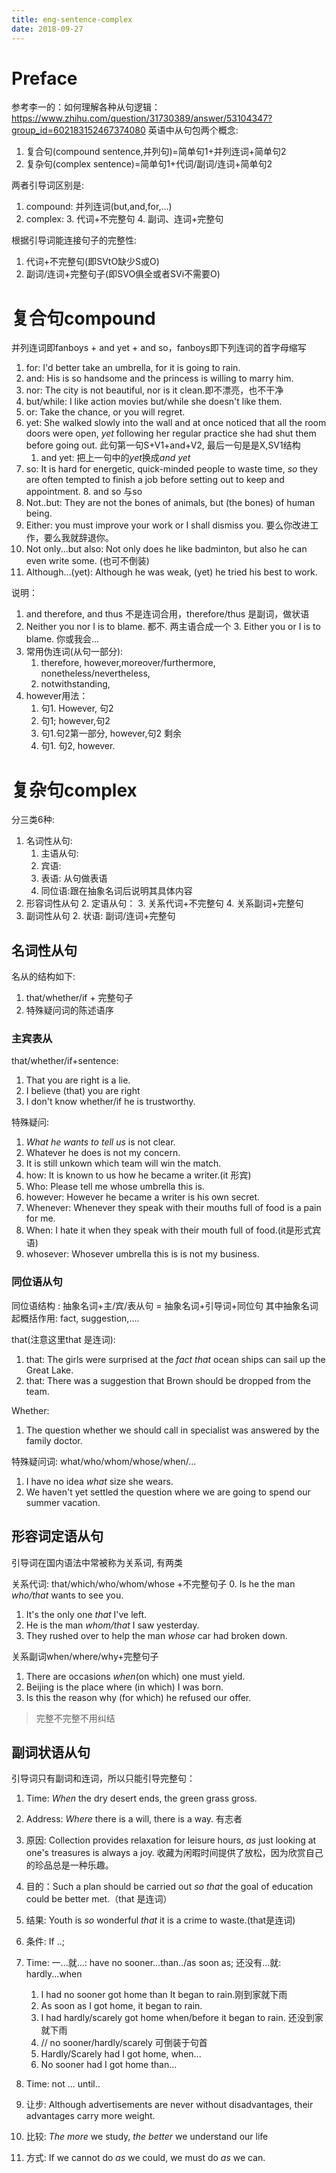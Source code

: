 ```yaml
---
title: eng-sentence-complex
date: 2018-09-27
---
```

# Preface
参考李一的：如何理解各种从句逻辑：https://www.zhihu.com/question/31730389/answer/53104347?group_id=602183152467374080
英语中从句包两个概念:
1. 复合句(compound sentence,并列句)=简单句1+并列连词+简单句2
2. 复杂句(complex sentence)=简单句1+代词/副词/连词+简单句2

两者引导词区别是:
1. compound: 并列连词(but,and,for,...)
2. complex: 
    3. 代词+不完整句
    4. 副词、连词+完整句

根据引导词能连接句子的完整性:
1. 代词+不完整句(即SVtO缺少S或O)
2. 副词/连词+完整句子(即SVO俱全或者SVi不需要O)

# 复合句compound
并列连词即fanboys + and yet + and so，fanboys即下列连词的首字母缩写
1. for: I'd better take an umbrella, for it is going to rain.
2. and: His is so handsome and the princess is willing to marry him.
3. nor: The city is not beautiful, nor is it clean.即不漂亮，也不干净
4. but/while: I like action movies but/while she doesn't like them.
5. or: Take the chance, or you will regret.
6. yet: She walked slowly into the wall and at once noticed that all the room doors were open, *yet* following her regular practice she had shut them before going out. 此句第一句S+V1+and+V2, 最后一句是是X,SV1结构
    1. and yet: 把上一句中的*yet*换成*and yet*
7. so: It is hard for energetic, quick-minded people to waste time, *so* they are often tempted to finish a job before setting out to keep and appointment.
    8. and so 与so 
9. Not..but: They are not the bones of animals, but (the bones) of human being.
9. Either: you must improve your work or I shall dismiss you. 要么你改进工作，要么我就辞退你。
10. Not only...but also: Not only does he like badminton, but also he can even write some. (也可不倒装)
11. Although...(yet): Although he was weak, (yet) he tried his best to work.

说明：
1. and therefore, and thus 不是连词合用，therefore/thus 是副词，做状语
2. Neither you nor I is to blame. 都不. 两主语合成一个
    3. Either you or I is to blame. 你或我会...
2. 常用伪连词(从句一部分):
    1. therefore, however,moreover/furthermore, nonetheless/nevertheless, 
    2. notwithstanding,
3. however用法：
    1. 句1. However, 句2 
    1. 句1; however,句2 
    1. 句1.句2第一部分, however,句2 剩余
    2. 句1. 句2, however.

# 复杂句complex 
分三类6种:
1. 名词性从句:
    1. 主语从句:
    1. 宾语:
    1. 表语: 从句做表语
    2. 同位语:跟在抽象名词后说明其具体内容
1. 形容词性从句
    2. 定语从句：
        3. 关系代词+不完整句
        4. 关系副词+完整句
1. 副词性从句
    2. 状语: 副词/连词+完整句

## 名词性从句
名从的结构如下:
1. that/whether/if + 完整句子
2. 特殊疑问词的陈述语序

### 主宾表从
that/whether/if+sentence:
1. That you are right is a lie.
2. I believe (that) you are right
3. I don't know whether/if he is trustworthy.

特殊疑问:
1. *What he wants to tell us* is not clear.
2. Whatever he does is not my concern.
3. It is still unkown which team will win the match.
4. how: It is known to us how he became a writer.(it 形宾)
5. Who: Please tell me whose umbrella this is.
5. however: However he became a writer is his own secret.
8. Whenever: Whenever they speak with their mouths full of food is a pain for me.
6. When: I hate it when they speak with their mouth full of food.(it是形式宾语)
7. whosever: Whosever umbrella this is is not my business.

### 同位语从句
同位语结构 : 抽象名词+主/宾/表从句 = 抽象名词+引导词+同位句
其中抽象名词起概括作用: fact, suggestion,....

that(注意这里that 是连词):
1. that: The girls were surprised at the *fact* *that* ocean ships can sail up the Great Lake.
2. that: There was a suggestion that Brown should be dropped from the team.

Whether:
1. The question whether we should call in specialist was answered by the family doctor.

特殊疑问词: what/who/whom/whose/when/...
1. I have no idea *what* size she wears.
2. We haven't yet settled the question where we are going to spend our summer vacation.

## 形容词定语从句
引导词在国内语法中常被称为关系词, 有两类

关系代词: that/which/who/whom/whose +不完整句子
0. Is he the man *who/that* wants to see you.
1. It's the only one *that* I've left. 
2. He is the man *whom/that* I saw yesterday.
3. They rushed over to help the man *whose* car had broken down.

关系副词when/where/why+完整句子
1. There are occasions *when*(on which) one must yield.
2. Beijing is the place where (in which) I was born.
3. Is this the reason why (for which) he refused our offer.

> 完整不完整不用纠结

## 副词状语从句
引导词只有副词和连词，所以只能引导完整句：
1. Time: *When* the dry desert ends, the green grass gross.
2. Address: *Where* there is a will, there is a way. 有志者
3. 原因: Collection provides relaxation for leisure hours, *as* just looking at one's treasures is always a joy. 收藏为闲暇时间提供了放松，因为欣赏自己的珍品总是一种乐趣。
4. 目的：Such a plan should be carried out *so that* the goal of education  could be better met.（that 是连词）
5. 结果: Youth is *so* wonderful *that* it is a crime to waste.(that是连词)
6. 条件: If ..; 
7. Time: 一...就...: have no sooner...than../as soon as; 还没有...就: hardly...when
    1. I had no sooner got home than It began to rain.刚到家就下雨
    2. As soon as I got home, it began to rain.
    3. I had hardly/scarely got home when/before it began to rain. 还没到家就下雨
    4. // no sooner/hardly/scarely 可倒装于句首
    5. Hardly/Scarely had I got home, when...
    6. No sooner had I got home than...

7. Time: not ... until..
7. 让步: Although advertisements are never without disadvantages, their advantages carry more weight.
8. 比较: *The more* we study, *the better* we understand our life 
9. 方式: If we cannot do *as* we could, we must do *as* we can.